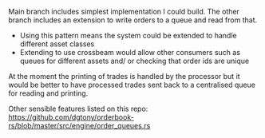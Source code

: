 Main branch includes simplest implementation I could build.
The other branch includes an extension to write orders to a queue and read from that.
- Using this pattern means the system could be extended to handle different asset classes
- Extending to use crossbeam would allow other consumers such as queues for different assets and/ or checking that order ids are unique

At the moment the printing of trades is handled by the processor but it would be better to have processed trades sent back to a centralised queue for reading and printing.

Other sensible features listed on this repo: https://github.com/dgtony/orderbook-rs/blob/master/src/engine/order_queues.rs
